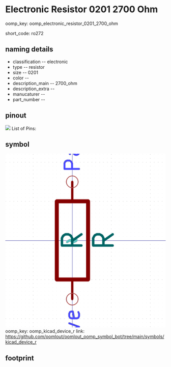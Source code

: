 # Electronic Resistor 0201 2700 Ohm
oomp_key: oomp_electronic_resistor_0201_2700_ohm  

short_code: ro272
## naming details
* classification -- electronic
* type -- resistor
* size -- 0201
* color -- 
* description_main -- 2700_ohm
* description_extra -- 
* manucaturer -- 
* part_number -- 
## pinout
![](working_pinout_600.png)
List of Pins:

## symbol

![](symbol/0/working/working_600.png)  
oomp_key: oomp_kicad_device_r
link: https://github.com/oomlout/oomlout_oomp_symbol_bot/tree/main/symbols/kicad_device_r


## footprint

